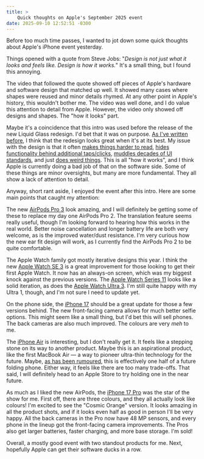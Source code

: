 ```yaml
---
title: >
    Quick thoughts on Apple's September 2025 event
date: 2025-09-10 12:52:51 -0300
---
```


Before too much time passes, I wanted to jot down some quick thoughts about Apple's iPhone event yesterday.

Things opened with a quote from Steve Jobs: "*Design is not just what it looks and feels like. Design is how it works.*" It's a small thing, but I found this annoying.

The video that followed the quote showed off pieces of Apple's hardware and software design that matched up well. It showed many cases where shapes were reused and minor details rhymed. At any other point in Apple's history, this wouldn't bother me. The video was well done, and I do value this attention to detail from Apple. However, the video only showed off designs and shapes. The "how it looks" part.

Maybe it's a coincidence that this intro was used before the release of the new Liquid Glass redesign. I'd bet that it was on purpose. [As I've written before](https://anderegg.ca/2025/07/12/grumbling-about-liquid-glass), I think that the redesign looks great when it's at its best. My issue with the design is that it often [makes things harder to read](https://mastodon.social/@BenRiceM/115151814336000940), [hides functionality behind additional taps/clicks](https://mastodon.social/@paladintom/114831566504276087), [muddles decades of UI standards](https://mastodon.social/@marioguzman/115125080951472514), and just [does weird things](https://mastodon.social/@chbeer/115146363054220735). This is all "how it works", and I think Apple is currently doing a bad job of that on the software side. Some of these things are minor oversights, but many are more fundamental. They all show a lack of attention to detail.

Anyway, short rant aside, I enjoyed the event after this intro. Here are some main points that caught my attention:

The new [AirPods Pro 3](https://www.apple.com/airpods-pro/) look amazing, and I will definitely be getting some of these to replace my day one AirPods Pro 2. The translation feature seems really useful, though I'm looking forward to hearing how this works in the real world. Better noise cancellation and longer battery life are both very welcome, as is the improved water/dust resistance. I'm very curious how the new ear fit design will work, as I currently find the AirPods Pro 2 to be quite comfortable.

The Apple Watch family got mostly iterative designs this year. I think the new [Apple Watch SE 3](https://www.apple.com/apple-watch-se-3/) is a great improvement for those looking to get their first Apple Watch. It now has an always-on screen, which was my biggest knock against the previous versions. The [Apple Watch Series 11](https://www.apple.com/apple-watch-series-11/) looks like a solid iteration, as does the [Apple Watch Ultra 3](https://www.apple.com/apple-watch-ultra-3/). I'm still quite happy with my Ultra 1, though, and I'm not sure I need to update yet.

On the phone side, the [iPhone 17](https://www.apple.com/iphone-17/) should be a great update for those a few versions behind. The new front-facing camera allows for much better selfie options. This might seem like a small thing, but I'd bet this will sell phones. The back cameras are also much improved. The colours are very *meh* to me.

The [iPhone Air](https://www.apple.com/iphone-air/) is interesting, but I don't really get it. It feels like a stepping stone on its way to another product. Maybe this is an aspirational product, like the first MacBook Air — a way to pioneer ultra-thin technology for the future. Maybe, [as has been rumoured](https://www.macrumors.com/2025/03/17/foldable-iphone-to-use-iphone-17-air-tech/), this is effectively one half of a future folding phone. Either way, it feels like there are too many trade-offs. That said, I will definitely head to an Apple Store to try holding one in the near future.

As much as I liked the new AirPods, the [iPhone 17 Pro](https://www.apple.com/iphone-17-pro/) was the star of the show for me. First off, there are three colours, and they all actually look like colours! I'm excited to see the "Cosmic Orange" version. It looks amazing in all the product shots, and if it looks even half as good in person I'll be very happy. All the back cameras in the Pro now have 48 MP sensors, and every phone in the lineup got the front-facing camera improvements. The Pros also get larger batteries, faster charging, and more base storage. I'm sold!

Overall, a mostly good event with two standout products for me. Next, hopefully Apple can get their software ducks in a row.